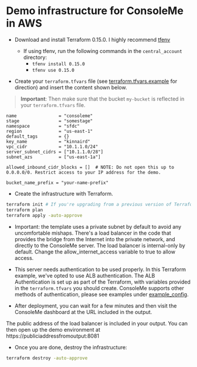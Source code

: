 # Demo infrastructure for ConsoleMe in AWS

- Download and install Terraform 0.15.0. I highly recommend [tfenv](https://github.com/tfutils/tfenv)

  - If using tfenv, run the following commands in the `central_account` directory:
    - `tfenv install 0.15.0`
    - `tfenv use 0.15.0`

- Create your `terraform.tfvars` file (see [terraform.tfvars.example](terraform.tfvars.example) for direction) and insert the content shown below.

> **Important**: Then make sure that the bucket `my-bucket` is reflected in your `terraform.tfvars` file.

```hcl-terraform
name                = "consoleme"
stage               = "somestage"
namespace           = "sfdc"
region              = "us-east-1"
default_tags        = {}
key_name            = "kinnaird"
vpc_cidr            = "10.1.1.0/24"
server_subnet_cidrs = ["10.1.1.0/28"]
subnet_azs          = ["us-east-1a"]

allowed_inbound_cidr_blocks = []  # NOTE: Do not open this up to 0.0.0.0/0. Restrict access to your IP address for the demo.

bucket_name_prefix = "your-name-prefix"
```

- Create the infrastructure with Terraform.

```bash
terraform init # If you're upgrading from a previous version of Terraform, you may need to run `terraform init -upgrade`
terraform plan
terraform apply -auto-approve
```

- Important: the template uses a private subnet by default to avoid any uncomfortable mishaps.
  There's a load balancer in the code that provides the bridge from the Internet into the private network,
  and directly to the ConsoleMe server. The load balancer is internal-only by default. Change the allow_internet_access
  variable to true to allow access.

- This server needs authentication to be used properly. In this Terraform example, we've opted to use ALB authentication. The ALB Authentication is set up as part of the Terraform, with variables provided in the `terraform.tfvars` you should create. ConsoleMe supports other methods of authentication, please see examples under [example_config](../example_config).

- After deployment, you can wait for a few minutes and then visit the ConsoleMe dashboard
  at the URL included in the output.

The public address of the load balancer is included in your output. You can then open up the demo environment at https://publiciaddressfromoutput:8081

- Once you are done, destroy the infrastructure:

```bash
terraform destroy -auto-approve
```

